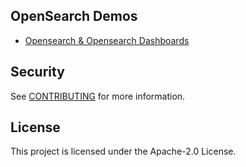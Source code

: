 ## OpenSearch Demos

* [Opensearch & Opensearch Dashboards](/../../tree/opensearch-and-opensearch-dashboards)

## Security

See [CONTRIBUTING](CONTRIBUTING.md#security-issue-notifications) for more information.

## License

This project is licensed under the Apache-2.0 License.

